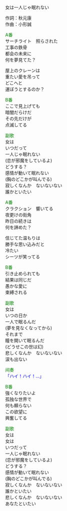 女は一人じゃ眠れない  
  
作詞：秋元康  
作曲：小形誠  
  
<font color=green>A番</font>  
サーチライト　照らされた  
工事の鉄骨  
都会の未来に  
何を夢見てた？  
  
屋上のクレーンは  
重たい愛を吊って  
どこへと  
運ぼうとするのか？  
  
<font color=green>B番</font>  
ここで見上げても  
暗闇だらけだ  
その先だけが  
点滅してる  
  
<font color=green>副歌</font>  
女は  
いつだって  
一人じゃ眠れない  
(恋が邪魔をしているよ)  
どうする？  
感情が動いて眠れない  
(胸のどこかが叫んでる)  
寂しくなんか　ないないない  
誰かといたい  
  
<font color=green>A番</font>  
クラクション　響いてる  
夜更けの街角  
昨日の続きは  
何を諦めた？  
  
信じてた温もりは  
勝手な思い込みだと  
冷たい  
シーツが笑ってる  
  
<font color=green>B番</font>  
引き止められても  
結果は同じだ  
愚かな愛に  
束縛される  
  
<font color=green>副歌</font>  
女は  
いつの日か  
一人で眠るんだ  
(夢を見なくなってから)  
それまで  
瞳を開いて眠るんだ  
(どうせこの世は幻)  
悲しくなんか　ないないない  
涙も出ない  
  
<font color=green>间奏</font>  
<font color=blue>「ハイ！ハイ！…」</font>   
  
<font color=green>B番</font>  
強くなりたいよ  
孤独な世界で  
何も頼らない  
この欲望に  
興奮してる  
  
<font color=green>副歌</font>  
女は  
女は  
いつだって  
一人じゃ眠れない  
(恋が邪魔をしているよ)  
どうする？  
感情が動いて眠れない  
(胸のどこかが叫んでる)  
寂しくなんか　ないないない  
誰かといたい  
悲しくなんか　ないないない  
あなたといたい  
